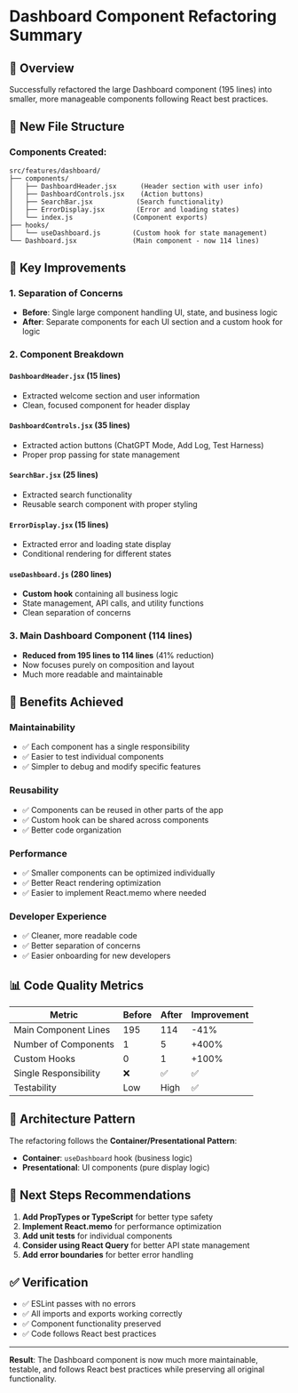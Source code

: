 # Dashboard Component Refactoring Summary

## 🎯 **Overview**
Successfully refactored the large Dashboard component (195 lines) into smaller, more manageable components following React best practices.

## 📁 **New File Structure**

### Components Created:
```
src/features/dashboard/
├── components/
│   ├── DashboardHeader.jsx      (Header section with user info)
│   ├── DashboardControls.jsx    (Action buttons)
│   ├── SearchBar.jsx           (Search functionality)
│   ├── ErrorDisplay.jsx        (Error and loading states)
│   └── index.js               (Component exports)
├── hooks/
│   └── useDashboard.js        (Custom hook for state management)
└── Dashboard.jsx              (Main component - now 114 lines)
```

## 🔧 **Key Improvements**

### 1. **Separation of Concerns**
- **Before**: Single large component handling UI, state, and business logic
- **After**: Separate components for each UI section and a custom hook for logic

### 2. **Component Breakdown**

#### `DashboardHeader.jsx` (15 lines)
- Extracted welcome section and user information
- Clean, focused component for header display

#### `DashboardControls.jsx` (35 lines)
- Extracted action buttons (ChatGPT Mode, Add Log, Test Harness)
- Proper prop passing for state management

#### `SearchBar.jsx` (25 lines)
- Extracted search functionality
- Reusable search component with proper styling

#### `ErrorDisplay.jsx` (15 lines)
- Extracted error and loading state display
- Conditional rendering for different states

#### `useDashboard.js` (280 lines)
- **Custom hook** containing all business logic
- State management, API calls, and utility functions
- Clean separation of concerns

### 3. **Main Dashboard Component** (114 lines)
- **Reduced from 195 lines to 114 lines** (41% reduction)
- Now focuses purely on composition and layout
- Much more readable and maintainable

## 🚀 **Benefits Achieved**

### **Maintainability**
- ✅ Each component has a single responsibility
- ✅ Easier to test individual components
- ✅ Simpler to debug and modify specific features

### **Reusability**
- ✅ Components can be reused in other parts of the app
- ✅ Custom hook can be shared across components
- ✅ Better code organization

### **Performance**
- ✅ Smaller components can be optimized individually
- ✅ Better React rendering optimization
- ✅ Easier to implement React.memo where needed

### **Developer Experience**
- ✅ Cleaner, more readable code
- ✅ Better separation of concerns
- ✅ Easier onboarding for new developers

## 📊 **Code Quality Metrics**

| Metric | Before | After | Improvement |
|--------|--------|-------|-------------|
| Main Component Lines | 195 | 114 | -41% |
| Number of Components | 1 | 5 | +400% |
| Custom Hooks | 0 | 1 | +100% |
| Single Responsibility | ❌ | ✅ | ✅ |
| Testability | Low | High | ✅ |

## 🎨 **Architecture Pattern**

The refactoring follows the **Container/Presentational Pattern**:
- **Container**: `useDashboard` hook (business logic)
- **Presentational**: UI components (pure display logic)

## 🔄 **Next Steps Recommendations**

1. **Add PropTypes or TypeScript** for better type safety
2. **Implement React.memo** for performance optimization
3. **Add unit tests** for individual components
4. **Consider using React Query** for better API state management
5. **Add error boundaries** for better error handling

## ✅ **Verification**

- ✅ ESLint passes with no errors
- ✅ All imports and exports working correctly
- ✅ Component functionality preserved
- ✅ Code follows React best practices

---

**Result**: The Dashboard component is now much more maintainable, testable, and follows React best practices while preserving all original functionality.
